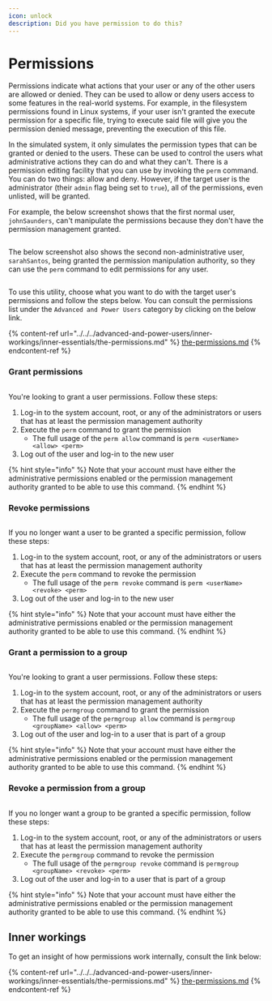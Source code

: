 ```yaml
---
icon: unlock
description: Did you have permission to do this?
---
```


# Permissions

Permissions indicate what actions that your user or any of the other users are allowed or denied. They can be used to allow or deny users access to some features in the real-world systems. For example, in the filesystem permissions found in Linux systems, if your user isn't granted the execute permission for a specific file, trying to execute said file will give you the permission denied message, preventing the execution of this file.

In the simulated system, it only simulates the permission types that can be granted or denied to the users. These can be used to control the users what administrative actions they can do and what they can't. There is a permission editing facility that you can use by invoking the `perm` command. You can do two things: allow and deny. However, if the target user is the administrator (their `admin` flag being set to `true`), all of the permissions, even unlisted, will be granted.

For example, the below screenshot shows that the first normal user, `johnSaunders`, can't manipulate the permissions because they don't have the permission management granted.

<figure><img src="https://github.com/Aptivi-Stable-Docs/nks-manual-0.1.0/blob/main/.gitbook/assets/060-permdemo1.png" alt=""><figcaption></figcaption></figure>

The below screenshot also shows the second non-administrative user, `sarahSantos`, being granted the permission manipulation authority, so they can use the `perm` command to edit permissions for any user.

<figure><img src="https://github.com/Aptivi-Stable-Docs/nks-manual-0.1.0/blob/main/.gitbook/assets/061-permdemo2.png" alt=""><figcaption></figcaption></figure>

To use this utility, choose what you want to do with the target user's permissions and follow the steps below. You can consult the permissions list under the `Advanced and Power Users` category by clicking on the below link.

{% content-ref url="../../../advanced-and-power-users/inner-workings/inner-essentials/the-permissions.md" %}
[the-permissions.md](../../../advanced-and-power-users/inner-workings/inner-essentials/the-permissions.md)
{% endcontent-ref %}

### Grant permissions

<figure><img src="https://github.com/Aptivi-Stable-Docs/nks-manual-0.1.0/blob/main/.gitbook/assets/056-permallow.png" alt=""><figcaption></figcaption></figure>

You're looking to grant a user permissions. Follow these steps:

1. Log-in to the system account, root, or any of the administrators or users that has at least the permission management authority
2. Execute the `perm` command to grant the permission
   * The full usage of the `perm allow` command is `perm <userName> <allow> <perm>`
3. Log out of the user and log-in to the new user

{% hint style="info" %}
Note that your account must have either the administrative permissions enabled or the permission management authority granted to be able to use this command.
{% endhint %}

### Revoke permissions

<figure><img src="https://github.com/Aptivi-Stable-Docs/nks-manual-0.1.0/blob/main/.gitbook/assets/057-permrevoke.png" alt=""><figcaption></figcaption></figure>

If you no longer want a user to be granted a specific permission, follow these steps:

1. Log-in to the system account, root, or any of the administrators or users that has at least the permission management authority
2. Execute the `perm` command to revoke the permission
   * The full usage of the `perm revoke` command is `perm <userName> <revoke> <perm>`
3. Log out of the user and log-in to the new user

{% hint style="info" %}
Note that your account must have either the administrative permissions enabled or the permission management authority granted to be able to use this command.
{% endhint %}

### Grant a permission to a group

<figure><img src="https://github.com/Aptivi-Stable-Docs/nks-manual-0.1.0/blob/main/.gitbook/assets/058-permgroupallow.png" alt=""><figcaption></figcaption></figure>

You're looking to grant a user permissions. Follow these steps:

1. Log-in to the system account, root, or any of the administrators or users that has at least the permission management authority
2. Execute the `permgroup` command to grant the permission
   * The full usage of the `permgroup allow` command is `permgroup <groupName> <allow> <perm>`
3. Log out of the user and log-in to a user that is part of a group

{% hint style="info" %}
Note that your account must have either the administrative permissions enabled or the permission management authority granted to be able to use this command.
{% endhint %}

### Revoke a permission from a group

<figure><img src="https://github.com/Aptivi-Stable-Docs/nks-manual-0.1.0/blob/main/.gitbook/assets/059-permgrouprevoke.png" alt=""><figcaption></figcaption></figure>

If you no longer want a group to be granted a specific permission, follow these steps:

1. Log-in to the system account, root, or any of the administrators or users that has at least the permission management authority
2. Execute the `permgroup` command to revoke the permission
   * The full usage of the `permgroup revoke` command is `permgroup <groupName> <revoke> <perm>`
3. Log out of the user and log-in to a user that is part of a group

{% hint style="info" %}
Note that your account must have either the administrative permissions enabled or the permission management authority granted to be able to use this command.
{% endhint %}

## Inner workings

To get an insight of how permissions work internally, consult the link below:

{% content-ref url="../../../advanced-and-power-users/inner-workings/inner-essentials/the-permissions.md" %}
[the-permissions.md](../../../advanced-and-power-users/inner-workings/inner-essentials/the-permissions.md)
{% endcontent-ref %}
